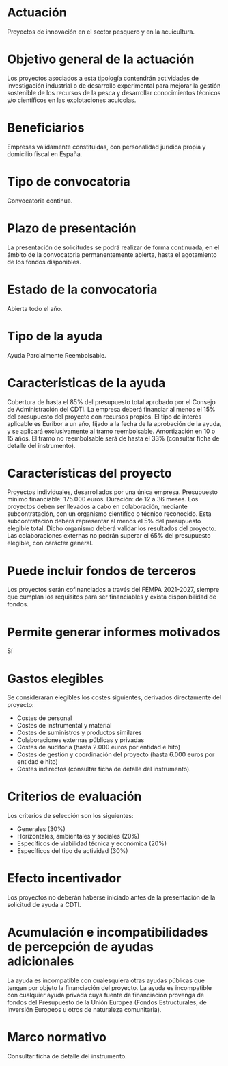# Actuación
Proyectos de innovación en el sector pesquero y en la acuicultura.

# Objetivo general de la actuación
Los proyectos asociados a esta tipología contendrán actividades de investigación industrial o de desarrollo experimental para mejorar la gestión sostenible de los recursos de la pesca y desarrollar conocimientos técnicos y/o científicos en las explotaciones acuícolas.

# Beneficiarios
Empresas válidamente constituidas, con personalidad jurídica propia y domicilio fiscal en España.

# Tipo de convocatoria
Convocatoria continua.

# Plazo de presentación
La presentación de solicitudes se podrá realizar de forma continuada, en el ámbito de la convocatoria permanentemente abierta, hasta el agotamiento de los fondos disponibles.

# Estado de la convocatoria
Abierta todo el año.

# Tipo de la ayuda
Ayuda Parcialmente Reembolsable.

# Características de la ayuda
Cobertura de hasta el 85% del presupuesto total aprobado por el Consejo de Administración del CDTI.
La empresa deberá financiar al menos el 15% del presupuesto del proyecto con recursos propios.
El tipo de interés aplicable es Euribor a un año, fijado a la fecha de la aprobación de la ayuda, y se aplicará exclusivamente al tramo reembolsable.
Amortización en 10 o 15 años.
El tramo no reembolsable será de hasta el 33% (consultar ficha de detalle del instrumento).

# Características del proyecto
Proyectos individuales, desarrollados por una única empresa.
Presupuesto mínimo financiable: 175.000 euros.
Duración: de 12 a 36 meses.
Los proyectos deben ser llevados a cabo en colaboración, mediante subcontratación, con un organismo científico o técnico reconocido. Esta subcontratación deberá representar al menos el 5% del presupuesto elegible total. Dicho organismo deberá validar los resultados del proyecto.
Las colaboraciones externas no podrán superar el 65% del presupuesto elegible, con carácter general.

# Puede incluir fondos de terceros
Los proyectos serán cofinanciados a través del FEMPA 2021-2027, siempre que cumplan los requisitos para ser financiables y exista disponibilidad de fondos.

# Permite generar informes motivados
Sí

# Gastos elegibles
Se considerarán elegibles los costes siguientes, derivados directamente del proyecto:
- Costes de personal
- Costes de instrumental y material
- Costes de suministros y productos similares 
- Colaboraciones externas públicas y privadas
- Costes de auditoría (hasta 2.000 euros por entidad e hito)
- Costes de gestión y coordinación del proyecto (hasta 6.000 euros por entidad e hito)
- Costes indirectos (consultar ficha de detalle del instrumento).

# Criterios de evaluación
Los criterios de selección son los siguientes:
- Generales (30%)
- Horizontales, ambientales y sociales (20%)
- Específicos de viabilidad técnica y económica (20%)
- Específicos del tipo de actividad (30%)

# Efecto incentivador
Los proyectos no deberán haberse iniciado antes de la presentación de la solicitud de ayuda a CDTI.

# Acumulación e incompatibilidades de percepción de ayudas adicionales
La ayuda es incompatible con cualesquiera otras ayudas públicas que tengan por objeto la financiación del proyecto.
La ayuda es incompatible con cualquier ayuda privada cuya fuente de financiación provenga de fondos del Presupuesto de la Unión Europea (Fondos Estructurales, de Inversión Europeos u otros de naturaleza comunitaria).

# Marco normativo
Consultar ficha de detalle del instrumento.

